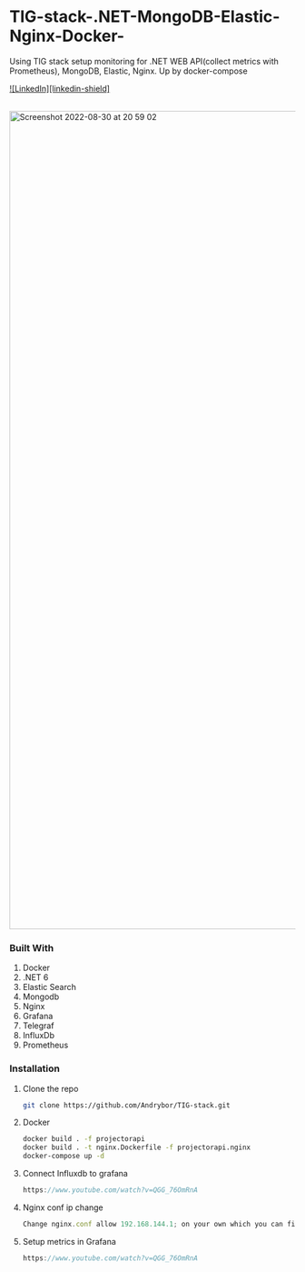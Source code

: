# TIG-stack-.NET-MongoDB-Elastic-Nginx-Docker-
Using TIG stack setup monitoring for .NET WEB API(collect metrics with Prometheus), MongoDB, Elastic, Nginx. Up by docker-compose

[![LinkedIn][linkedin-shield]][linkedin-url]



<!-- PROJECT LOGO -->
<br />
<img width="1440" alt="Screenshot 2022-08-30 at 20 59 02" src="https://user-images.githubusercontent.com/34246721/187523737-f2c7edc2-fbac-4b18-b92e-3387ef81a853.png">


### Built With

1. Docker
2. .NET 6
3. Elastic Search
4. Mongodb
5. Nginx
6. Grafana
7. Telegraf
8. InfluxDb
9. Prometheus


### Installation

1. Clone the repo
   ```sh
   git clone https://github.com/Andrybor/TIG-stack.git
   ```
3. Docker
   ```sh
   docker build . -f projectorapi
   docker build . -t nginx.Dockerfile -f projectorapi.nginx
   docker-compose up -d
   ```
4. Connect Influxdb to grafana
   ```js
   https://www.youtube.com/watch?v=QGG_76OmRnA
   ```
5. Nginx conf ip change
   ```js
   Change nginx.conf allow 192.168.144.1; on your own which you can find in docker logs
   ```
6. Setup metrics in Grafana
   ```js
   https://www.youtube.com/watch?v=QGG_76OmRnA
   ```


[linkedin-url]: https://www.linkedin.com/in/andrii-borysenko-68a8a518a/
